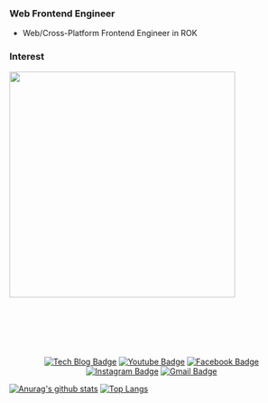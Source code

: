 

### Web Frontend Engineer
- Web/Cross-Platform Frontend Engineer in ROK

### Interest

<div style="margin-bottom:40px;">
    <img src="https://user-images.githubusercontent.com/49581472/107733577-ad6e0280-6d3e-11eb-9681-cdec5cf795d6.png" width="400px" />
</div><br/><br/><br/>

<div align=center>

[![Tech Blog Badge](http://img.shields.io/badge/-Tech%20blog-black?style=flat-square&logo=github&link=https://zzsza.github.io/)](https://www.notion.so/STUDY-21f3c43ad88c4963b1cad764c9b2e493) 
[![Youtube Badge](https://img.shields.io/badge/Youtube-ff0000?style=flat-square&logo=youtube&link=https://www.youtube.com/c/kyleschool)](https://www.youtube.com/channel/UCOJCBzQSsbu0ulzQwGroT7A) 
[![Facebook Badge](https://img.shields.io/badge/-Facebook-1877f2?style=flat-square&logo=facebook&logoColor=white&link=https://www.facebook.com/zzsza)](https://www.facebook.com/profile.php?id=100004723567545) 
[![Instagram Badge](https://img.shields.io/badge/-Instagram-dd2a7b?style=flat-square&logo=instagram&logoColor=white&link=https://www.instagram.com/data.scientist/)](https://www.instagram.com/goesnow_sti/) 
[![Gmail Badge](https://img.shields.io/badge/-Gmail-d14836?style=flat-square&logo=Gmail&logoColor=white&link=mailto:snugyun01@gmail.com)](mailto:goesnow831@gmail.com)
</div>

[![Anurag's github stats](https://github-readme-stats.vercel.app/api?username=1Seok2)](https://github.com/anuraghazra/github-readme-stats)
[![Top Langs](https://github-readme-stats.vercel.app/api/top-langs/?username=1Seok2&layout=compact)](https://github.com/anuraghazra/github-readme-stats)
